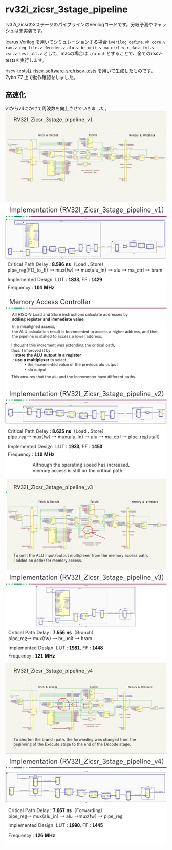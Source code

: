 # rv32i_zicsr_3stage_pipeline
rv32i_zicsrの3ステージのパイプラインのVerilogコードです。分岐予測やキャッシュは未実装です。

Icarus Verilog を用いてシミュレーションする場合
``
iverilog define.vh core.v ram.v reg_file.v decoder.v alu.v br_unit.v ma_ctrl.v r_data_fmt.v csr.v test_all.v
``
として、macの場合は
``
./a.out
``
とすることで、全てのriscv-testsを実行します。

riscv-testsは [riscv-software-src/riscv-tests](https://github.com/riscv-software-src/riscv-tests) を用いて生成したものです。
Zybo Z7 上で動作確認をしました。

## 高速化
v1からv4にかけて周波数を向上させていきました。
![](jpeg/v1_schematic.jpeg)
![](jpeg/v1_implement.jpeg)
![](jpeg/v2_improve.jpeg)
![](jpeg/v2_implement.jpeg)
![](jpeg/v3_schematic.jpeg)
![](jpeg/v3_implement.jpeg)
![](jpeg/v4_schematic.jpeg)
![](jpeg/v4_implement.jpeg)

